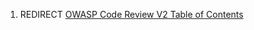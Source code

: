 1.  REDIRECT [OWASP Code Review V2 Table of
    Contents](OWASP_Code_Review_V2_Table_of_Contents "wikilink")